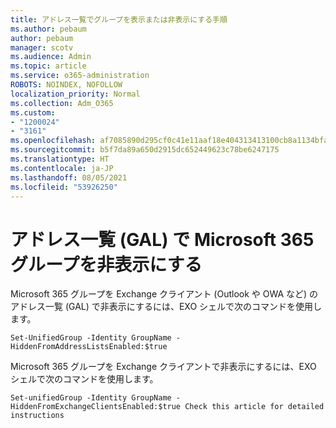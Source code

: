 ```yaml
---
title: アドレス一覧でグループを表示または非表示にする手順
ms.author: pebaum
author: pebaum
manager: scotv
ms.audience: Admin
ms.topic: article
ms.service: o365-administration
ROBOTS: NOINDEX, NOFOLLOW
localization_priority: Normal
ms.collection: Adm_O365
ms.custom:
- "1200024"
- "3161"
ms.openlocfilehash: af7085890d295cf0c41e11aaf18e404313413100cb8a1134bfac051d5fa26996
ms.sourcegitcommit: b5f7da89a650d2915dc652449623c78be6247175
ms.translationtype: HT
ms.contentlocale: ja-JP
ms.lasthandoff: 08/05/2021
ms.locfileid: "53926250"
---
```

# <a name="hide-microsoft-365-group-from-address-list-gal"></a>アドレス一覧 (GAL) で Microsoft 365 グループを非表示にする

Microsoft 365 グループを Exchange クライアント (Outlook や OWA など) のアドレス一覧 (GAL) で非表示にするには、EXO シェルで次のコマンドを使用します。

`Set-UnifiedGroup -Identity GroupName -HiddenFromAddressListsEnabled:$true`

Microsoft 365 グループを Exchange クライアントで非表示にするには、EXO シェルで次のコマンドを使用します。

`Set-unifiedGroup -Identity GroupName -HiddenFromExchangeClientsEnabled:$true
Check this article for detailed instructions`

